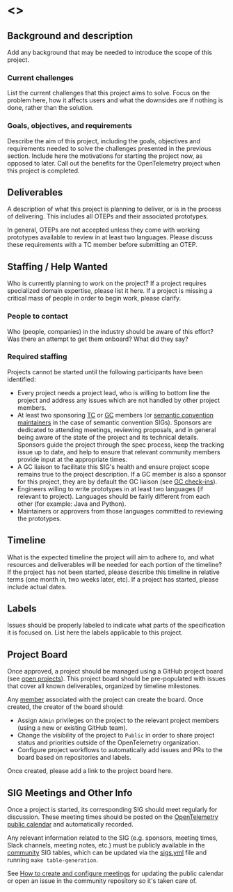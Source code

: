 # <<PROJECT NAME>>

## Background and description

Add any background that may be needed to introduce the scope of this project.

### Current challenges
List the current challenges that this project aims to solve. Focus on the problem here, how it affects users and what the downsides are if nothing is done, rather than the solution.

### Goals, objectives, and requirements
Describe the aim of this project, including the goals, objectives and requirements needed to solve the challenges presented in the previous section. Include here the motivations for starting the project now, as opposed to later. Call out the benefits for the OpenTelemetry project when this project is completed.

## Deliverables

A description of what this project is planning to deliver, or is in the process of delivering. This includes all OTEPs and their associated prototypes.

In general, OTEPs are not accepted unless they come with working prototypes available to review in at least two languages. Please discuss these requirements with a TC member before submitting an OTEP.

## Staffing / Help Wanted

Who is currently planning to work on the project? If a project requires specialized domain expertise, please list it here. If a project is missing a critical mass of people in order to begin work, please clarify.

### People to contact

Who (people, companies) in the industry should be aware of this effort? Was there an attempt to get them onboard? What did they say?

### Required staffing

Projects cannot be started until the following participants have been identified:
* Every project needs a project lead, who is willing to bottom line the project and address any issues which are not handled by other project members.
* At least two sponsoring [TC](community-members.md#technical-committee) or [GC](community-members.md#governance-committee) members (or [semantic convention maintainers](https://github.com/orgs/open-telemetry/teams/specs-semconv-maintainers) in the case of semantic convention SIGs). Sponsors are dedicated to attending meetings, reviewing proposals, and in general being aware of the state of the project and its technical details. Sponsors guide the project through the spec process, keep the tracking issue up to date, and help to ensure that relevant community members provide input at the appropriate times.
* A GC liaison to facilitate this SIG's health and ensure project scope remains true to the project description. If a GC member is also a sponsor for this project, they are by default the GC liaison (see [GC check-ins](https://github.com/open-telemetry/community/blob/main/gc-check-ins.md)).
* Engineers willing to write prototypes in at least two languages (if relevant to project). Languages should be fairly different from each other (for example: Java and Python).
* Maintainers or approvers from those languages committed to reviewing the prototypes.

## Timeline

What is the expected timeline the project will aim to adhere to, and what resources and deliverables will be needed for each portion of the timeline? If the project has not been started, please describe this timeline in relative terms (one month in, two weeks later, etc). If a project has started, please include actual dates.

## Labels

Issues should be properly labeled to indicate what parts of the specification it is focused on. List here the labels applicable to this project.

## Project Board

Once approved, a project should be managed using a GitHub project board (see [open projects](https://github.com/orgs/open-telemetry/projects?query=is%3Aopen)). This project board should be pre-populated with issues that cover all known deliverables, organized by timeline milestones.

Any [member](https://github.com/open-telemetry/community/blob/main/guides/contributor/membership.md) associated with the project can create the board. Once created, the creator of the board should:

- Assign `Admin` privileges on the project to the relevant project members (using a new or existing GitHub team).
- Change the visibility of the project to `Public` in order to share project status and priorities outside of the OpenTelemetry organization.
- Configure project workflows to automatically add issues and PRs to the board based on repositories and labels.

Once created, please add a link to the project board here.

## SIG Meetings and Other Info

Once a project is started, its corresponding SIG should meet regularly for discussion. These meeting times should be posted on the [OpenTelemetry public calendar](https://github.com/open-telemetry/community#calendar) and automatically recorded.

Any relevant information related to the SIG (e.g. sponsors, meeting times, Slack channels, meeting notes, etc.) must be publicly available in the [community](https://github.com/open-telemetry/community) SIG tables, which can be updated via the [sigs.yml](https://github.com/open-telemetry/community/blob/main/sigs.yml) file and running `make table-generation`.

See [How to create and configure meetings](https://github.com/open-telemetry/community/blob/main/docs/how-to-handle-public-calendar.md) for updating the public calendar or open an issue in the community repository so it's taken care of.
